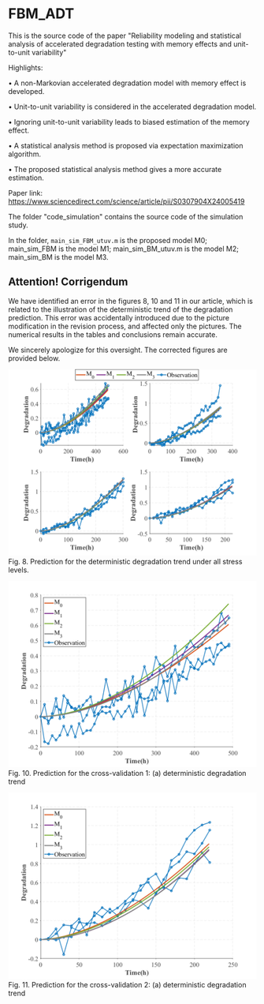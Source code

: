 # FBM_ADT
This is the source code of the paper "Reliability modeling and statistical analysis of accelerated degradation testing with memory effects and unit-to-unit variability"

Highlights:

• A non-Markovian accelerated degradation model with memory effect is developed.

• Unit-to-unit variability is considered in the accelerated degradation model.

• Ignoring unit-to-unit variability leads to biased estimation of the memory effect.

• A statistical analysis method is proposed via expectation maximization algorithm.

• The proposed statistical analysis method gives a more accurate estimation.

Paper link: https://www.sciencedirect.com/science/article/pii/S0307904X24005419

The folder "code_simulation" contains the source code of the simulation study.

In the folder, `main_sim_FBM_utuv.m` is the proposed model M0; main_sim_FBM is the model M1; main_sim_BM_utuv.m is the model M2; main_sim_BM is the model M3.

## **Attention!** **Corrigendum**

We have identified an error in the figures 8, 10 and 11 in our article, which is related to the illustration of the deterministic trend of the degradation prediction. This error was accidentally introduced due to the picture modification in the revision process, and affected only the pictures. The numerical results in the tables and conclusions remain accurate.

We sincerely apologize for this oversight. The corrected figures are provided below.

![image](https://github.com/dirge1/FBM_ADT/blob/main/corrected_figures/fig.8.png)
Fig. 8. Prediction for the deterministic degradation trend under all stress levels.

![image](https://github.com/dirge1/FBM_ADT/blob/main/corrected_figures/fig.10.png)
Fig. 10. Prediction for the cross-validation 1: (a) deterministic degradation trend

![image](https://github.com/dirge1/FBM_ADT/blob/main/corrected_figures/fig.11.png)
Fig. 11. Prediction for the cross-validation 2: (a) deterministic degradation trend
